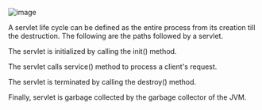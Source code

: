 ![image](https://user-images.githubusercontent.com/83420185/169653616-ffbfef1d-d48d-48f9-afd3-e979980272ab.png)

A servlet life cycle can be defined as the entire process from its creation till the destruction. The following are the paths followed by a servlet.

The servlet is initialized by calling the init() method.

The servlet calls service() method to process a client's request.

The servlet is terminated by calling the destroy() method.

Finally, servlet is garbage collected by the garbage collector of the JVM.

